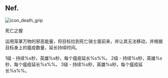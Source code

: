 ## Nef.

![icon_death_grip](Isolated.png "Title")

死亡之握

运用笼罩万物的邪恶能量，将目标拉到死亡骑士面前来，并让其无法移动，并根据目标身上的瘟疫数量，延长持续时间。

1级 - 持续%s秒，英雄%s秒，每个瘟疫延长%s%%。
2级 - 持续%s秒，英雄%s秒，每个瘟疫延长%s%%。
3级 - 持续%s秒，英雄%s秒，每个瘟疫延长%s%%。